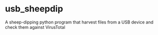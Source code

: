 # usb_sheepdip
A sheep-dipping python program that harvest files from a USB device and check them against VirusTotal

